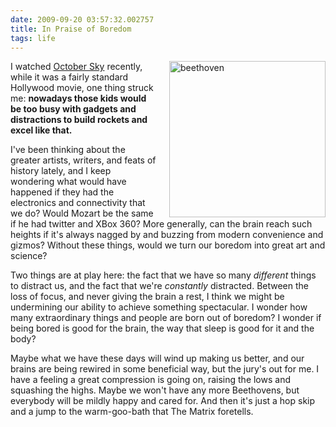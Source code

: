 ```yaml
---
date: 2009-09-20 03:57:32.002757
title: In Praise of Boredom
tags: life
---
```

<img src="/images/blog/beethoven.jpg" alt="beethoven" style="height: 250px; float: right; margin-left: 20px" /> I watched <a href="http://www.imdb.com/title/tt0132477/">October Sky</a> recently, while it was a fairly standard Hollywood movie, one thing struck me: <b>nowadays those kids would be too busy with gadgets and distractions to build rockets and excel like that.</b> <p>I've been thinking about the greater artists, writers, and feats of history lately, and I keep wondering what would have happened if they had the electronics and connectivity that we do? Would Mozart be the same if he had twitter and XBox 360? More generally, can the brain reach such heights if it's always nagged by and buzzing from modern convenience and gizmos? Without these things, would we turn our boredom into great art and science?</p> <p>Two things are at play here: the fact that we have so many <i>different</i> things to distract us, and the fact that we're <i>constantly</i> distracted. Between the loss of focus, and never giving the brain a rest, I think we might be undermining our ability to achieve something spectacular. I wonder how many extraordinary things and people are born out of boredom? I wonder if being bored is good for the brain, the way that sleep is good for it and the body?</p> <p>Maybe what we have these days will wind up making us better, and our brains are being rewired in some beneficial way, but the jury's out for me. I have a feeling a great compression is going on, raising the lows and squashing the highs. Maybe we won't have any more Beethovens, but everybody will be mildly happy and cared for. And then it's just a hop skip and a jump to the warm-goo-bath that The Matrix foretells.</p>